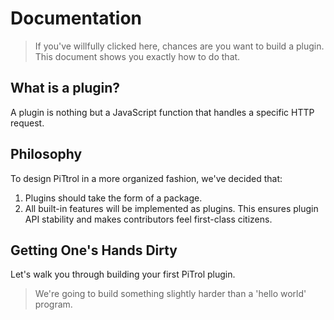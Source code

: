 # Documentation

> If you've willfully clicked here, chances are you want to build a plugin. This document shows you exactly how to do that.

## What is a plugin?
A plugin is nothing but a JavaScript function that handles a specific HTTP request.

## Philosophy
To design PiTtrol in a more organized fashion, we've decided that:
1. Plugins should take the form of a package.
2. All built-in features will be implemented as plugins. This ensures plugin API stability and makes contributors feel first-class citizens.

## Getting One's Hands Dirty
Let's walk you through building your first PiTrol plugin.

> We're going to build something slightly harder than a 'hello world' program.

